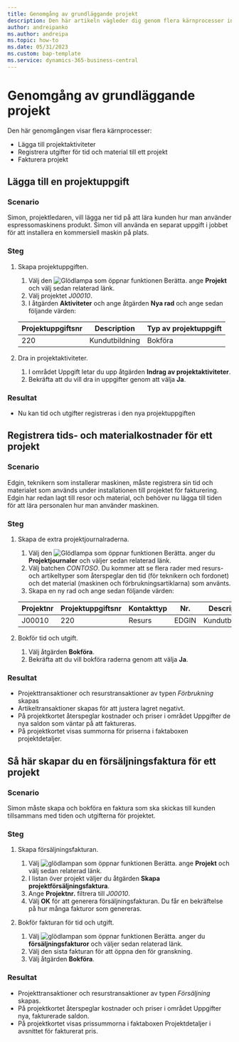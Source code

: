 ```yaml
---
title: Genomgång av grundläggande projekt
description: Den här artikeln vägleder dig genom flera kärnprocesser inom projektledning.
author: andreipanko
ms.author: andreipa
ms.topic: how-to
ms.date: 05/31/2023
ms.custom: bap-template
ms.service: dynamics-365-business-central
---
```

# Genomgång av grundläggande projekt

Den här genomgången visar flera kärnprocesser:

- Lägga till projektaktiviteter
- Registrera utgifter för tid och material till ett projekt
- Fakturera projekt

## Lägga till en projektuppgift

### Scenario  

Simon, projektledaren, vill lägga ner tid på att lära kunden hur man använder espressomaskinens produkt. Simon vill använda en separat uppgift i jobbet för att installera en kommersiell maskin på plats.

### Steg

1. Skapa projektuppgiften.

    1. Välj den ![Glödlampa som öppnar funktionen Berätta.](../../media/ui-search/search_small.png "Berätta för mig vad du vill göra") ange **Projekt** och välj sedan relaterad länk.  
    2. Välj projektet *J00010*.
    3. I åtgärden **Aktiviteter** och ange åtgärden **Nya rad** och ange sedan följande värden:
 
    |Projektuppgiftsnr|Description|Typ av projektuppgift|
    |------------|-----------|-------------|  
    |220|Kundutbildning|Bokföra|

2. Dra in projektaktiviteter.
   1. I området Uppgift letar du upp åtgärden **Indrag av projektaktiviteter**.
   2. Bekräfta att du vill dra in uppgifter genom att välja **Ja**.

### Resultat

 - Nu kan tid och utgifter registreras i den nya projektuppgiften

## Registrera tids- och materialkostnader för ett projekt

### Scenario  

Edgin, teknikern som installerar maskinen, måste registrera sin tid och materialet som används under installationen till projektet för fakturering. Edgin har redan lagt till resor och material, och behöver nu lägga till tiden för att lära personalen hur man använder maskinen.

### Steg

1. Skapa de extra projektjournalraderna.

    1. Välj den ![Glödlampa som öppnar funktionen Berätta.](../../media/ui-search/search_small.png "Berätta för mig vad du vill göra") anger du **Projektjournaler** och väljer sedan relaterad länk.  
    2. Välj batchen *CONTOSO*. Du kommer att se flera rader med resurs- och artikeltyper som återspeglar den tid (för teknikern och fordonet) och det material (maskinen och förbrukningsartiklarna) som använts.
    3. Skapa en ny rad och ange sedan följande värden:
 
    |Projektnr|Projektuppgiftsnr|Kontakttyp|Nr.|Description|Kvantitet|
    |-------|------------|----|---|-----------|--------|  
    |J00010|220|Resurs|EDGIN|Kundutbildning|1|

2. Bokför tid och utgift.
   1. Välj åtgärden **Bokföra**.
   2. Bekräfta att du vill bokföra raderna genom att välja **Ja**.

### Resultat

- Projekttransaktioner och resurstransaktioner av typen *Förbrukning* skapas
- Artikeltransaktioner skapas för att justera lagret negativt.
- På projektkortet återspeglar kostnader och priser i området Uppgifter de nya saldon som väntar på att faktureras.
- På projektkortet visas summorna för priserna i faktaboxen projektdetaljer.

## Så här skapar du en försäljningsfaktura för ett projekt

### Scenario  

Simon måste skapa och bokföra en faktura som ska skickas till kunden tillsammans med tiden och utgifterna för projektet.

### Steg

1. Skapa försäljningsfakturan.

    1. Välj ![glödlampan som öppnar funktionen Berätta.](../../media/ui-search/search_small.png "Berätta för mig vad du vill göra") ange **Projekt** och välj sedan relaterad länk.  
    2. I listan över projekt väljer du åtgärden **Skapa projektförsäljningsfaktura**.
    3. Ange **Projektnr.** filtrera till *J00010*.
    4. Välj **OK** för att generera försäljningsfakturan. Du får en bekräftelse på hur många fakturor som genereras.

2. Bokför fakturan för tid och utgift.

   1. Välj ![glödlampan som öppnar funktionen Berätta.](../../media/ui-search/search_small.png "Berätta vad du vill göra") anger du **försäljningsfakturor** och väljer sedan relaterad länk.  
   2. Välj den sista fakturan för att öppna den för granskning.
   3. Välj åtgärden **Bokföra**.

### Resultat

- Projekttransaktioner och resurstransaktioner av typen *Försäljning* skapas.
- På projektkortet återspeglar kostnader och priser i området Uppgifter nya, fakturerade saldon.
- På projektkortet visas prissummorna i faktaboxen Projektdetaljer i avsnittet för fakturerat pris.
